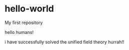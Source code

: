 # hello-world
My first repository

hello humans!

i have successfully solved the unified field theory
hurrah!!
